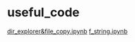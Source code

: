 # useful_code
[dir_explorer&file_copy.ipynb](https://github.com/kimmintae/useful_code/blob/master/code/dir_explorer%26file_copy.ipynb)
[f_string.ipynb](https://github.com/kimmintae/useful_code/blob/master/code/f%20_string.ipynb)